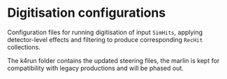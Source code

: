 # Digitisation configurations

Configuration files for running digitisation of input `SimHits`, applying detector-level effects and filtering to produce corresponding `RecHit` collections.

The k4run folder contains the updated steering files, the marlin is kept for compatibility with legacy productions and will be phased out.

